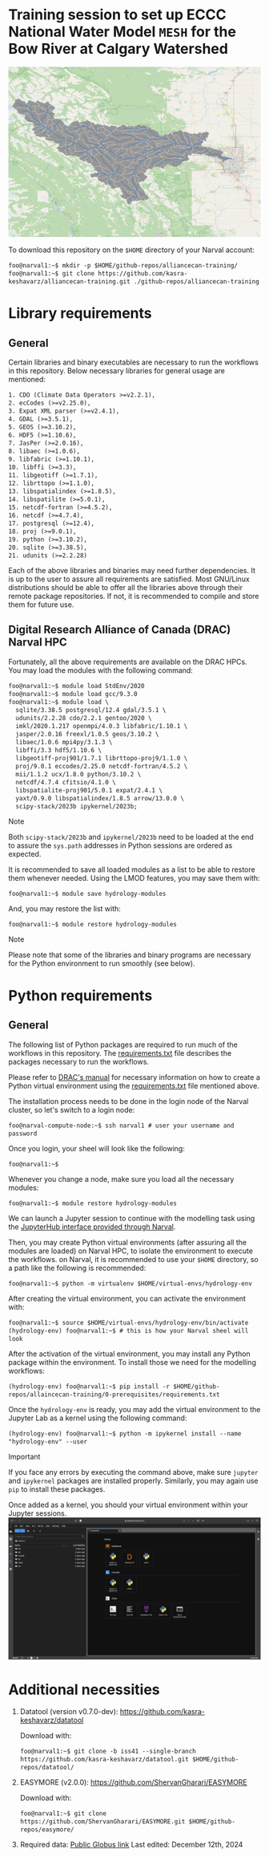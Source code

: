 # Training session to set up ECCC National Water Model `MESH` for the Bow River at Calgary Watershed
![Bow River at Calgary Catchment](./0-prerequisites/img/calgary.png)

To download this repository on the `$HOME` directory of your Narval account:
```console
foo@narval1:~$ mkdir -p $HOME/github-repos/alliancecan-training/
foo@narval1:~$ git clone https://github.com/kasra-keshavarz/alliancecan-training.git ./github-repos/alliancecan-training
```

# Library requirements
## General
Certain libraries and binary executables are necessary to run the
workflows in this repository. Below necessary libraries for general usage
are mentioned:
```console
1. CDO (Climate Data Operators >=v2.2.1),
2. ecCodes (>=v2.25.0),
3. Expat XML parser (>=v2.4.1),
4. GDAL (>=3.5.1),
5. GEOS (>=3.10.2),
6. HDF5 (>=1.10.6),
7. JasPer (>=2.0.16),
8. libaec (>=1.0.6),
9. libfabric (>=1.10.1),
10. libffi (>=3.3),
11. libgeotiff (>=1.7.1),
12. librttopo (>=1.1.0),
13. libspatialindex (>=1.8.5),
14. libspatilite (>=5.0.1),
15. netcdf-fortran (>=4.5.2),
16. netcdf (>=4.7.4),
17. postgresql (>=12.4),
18. proj (>=9.0.1),
19. python (>=3.10.2),
20. sqlite (>=3.38.5),
21. udunits (>=2.2.28)
```
Each of the above libraries and binaries may need further dependencies. It
is up to the user to assure all requirements are satisfied. Most GNU/Linux
distributions should be able to offer all the libraries above through
their remote package repositories. If not, it is recommended to compile
and store them for future use.

## Digital Research Alliance of Canada (DRAC) Narval HPC
Fortunately, all the above requirements are available on the DRAC
HPCs. You may load the modules with the following command:
```console
foo@narval1:~$ module load StdEnv/2020
foo@narval1:~$ module load gcc/9.3.0
foo@narval1:~$ module load \
  sqlite/3.38.5 postgresql/12.4 gdal/3.5.1 \
  udunits/2.2.28 cdo/2.2.1 gentoo/2020 \
  imkl/2020.1.217 openmpi/4.0.3 libfabric/1.10.1 \
  jasper/2.0.16 freexl/1.0.5 geos/3.10.2 \
  libaec/1.0.6 mpi4py/3.1.3 \
  libffi/3.3 hdf5/1.10.6 \
  libgeotiff-proj901/1.7.1 librttopo-proj9/1.1.0 \
  proj/9.0.1 eccodes/2.25.0 netcdf-fortran/4.5.2 \
  mii/1.1.2 ucx/1.8.0 python/3.10.2 \
  netcdf/4.7.4 cfitsio/4.1.0 \
  libspatialite-proj901/5.0.1 expat/2.4.1 \
  yaxt/0.9.0 libspatialindex/1.8.5 arrow/13.0.0 \
  scipy-stack/2023b ipykernel/2023b;
```

> [!NOTE]
> Both `scipy-stack/2023b` and `ipykernel/2023b` need to be loaded at the
> end to assure the `sys.path` addresses in Python sessions are ordered as
> expected.


It is recommended to save all loaded modules as a list to be able to restore
them whenever needed. Using the LMOD features, you may save them with:
```console
foo@narval1:~$ module save hydrology-modules
```

And, you may restore the list with:
```console
foo@narval1:~$ module restore hydrology-modules
```
> [!NOTE]
> Please note that some of the libraries and binary programs are necessary
for the Python environment to run smoothly (see below).

# Python requirements
## General
The following list of Python packages are required to run much of the
workflows in this repository. The [requirements.txt](./0-prerequisites/requirements.txt)
file describes the packages necessary to run the workflows.

Please refer to [DRAC's
manual](https://docs.alliancecan.ca/wiki/Python#Creating_and_using_a_virtual_environment)
for necessary information on how to create a Python virtual environment
using the [requirements.txt](./0-prerequisites/requirements.txt) file mentioned above.

The installation process needs to be done in the login node of the Narval
cluster, so let's switch to a login node:
```console
foo@narval-compute-node:~$ ssh narval1 # user your username and password
```

Once you login, your sheel will look like the following:
```console
foo@narval1:~$ 
```

Whenever you change a node, make sure you load all the necessary modules:
```console
foo@narval1:~$ module restore hydrology-modules
```

We can launch a Jupyter session to continue with the modelling task
using the [JupyterHub interface provided through Narval](https://jupyterhub.narval.alliancecan.ca/).

Then, you may create Python virtual environments (after assuring all
the modules are loaded) on Narval HPC, to isolate the environment
to execute the workflows. on Narval, it is recommended to use
your `$HOME` directory, so a path like the following is recommended:
```console
foo@narval1:~$ python -m virtualenv $HOME/virtual-envs/hydrology-env
```

After creating the virtual environment, you can activate the environment
with:
```console
foo@narval1:~$ source $HOME/virtual-envs/hydrology-env/bin/activate
(hydrology-env) foo@narval1:~$ # this is how your Narval sheel will look
```

After the activation of the virtual environment, you may install any
Python package within the environment. To install those we need for
the modelling workflows:
```console
(hydrology-env) foo@narval1:~$ pip install -r $HOME/github-repos/allaincecan-training/0-prerequisites/requirements.txt
```

Once the `hydrology-env` is ready, you may add the virtual environment
to the Jupyter Lab as a kernel using the following command:
```console
(hydrology-env) foo@narval1:~$ python -m ipykernel install --name "hydrology-env" --user
```
> [!IMPORTANT]
> If you face any errors by executing the command above, make sure
> `jupyter` and `ipykernel` packages are installed properly. Similarly,
> you may again use `pip` to install these packages.

Once added as a kernel, you should your virtual environment within your
Jupyter sessions.
![Virtual environment within a Jupyter Session](./0-prerequisites/img/jupyter-venv.png)

# Additional necessities
1. Datatool (version v0.7.0-dev): https://github.com/kasra-keshavarz/datatool </b>

   Download with:
   ```console
   foo@narval1:~$ git clone -b iss41 --single-branch https://github.com/kasra-keshavarz/datatool.git $HOME/github-repos/datatool/
   ```

2. EASYMORE (v2.0.0): https://github.com/ShervanGharari/EASYMORE </b>
  
   Download with:
   ```console
   foo@narval1:~$ git clone https://github.com/ShervanGharari/EASYMORE.git $HOME/github-repos/easymore/
   ```

3. Required data: [Public Globus link](https://app.globus.org/file-manager?origin_id=d60a36e8-9388-4e51-87ba-f38fb6aab740&origin_path=%2F)
Last edited: December 12th, 2024
